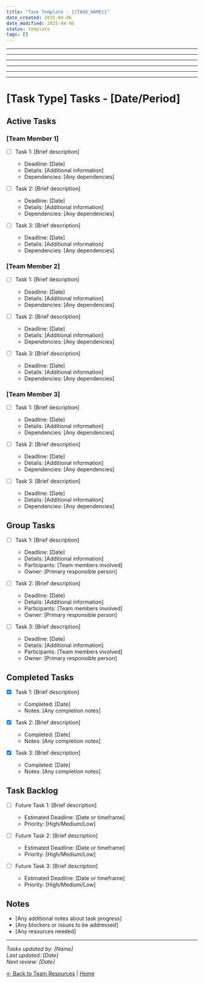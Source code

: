 ```yaml
---
title: "Task Template - {{TASK_NAME}}"
date_created: 2025-04-06
date_modified: 2025-04-06
status: template
tags: []
---
```


---

---

---

---

---

---

# [Task Type] Tasks - [Date/Period]

## Active Tasks

### [Team Member 1]
- [ ] Task 1: [Brief description]
  - Deadline: [Date]
  - Details: [Additional information]
  - Dependencies: [Any dependencies]
  
- [ ] Task 2: [Brief description]
  - Deadline: [Date]
  - Details: [Additional information]
  - Dependencies: [Any dependencies]
  
- [ ] Task 3: [Brief description]
  - Deadline: [Date]
  - Details: [Additional information]
  - Dependencies: [Any dependencies]

### [Team Member 2]
- [ ] Task 1: [Brief description]
  - Deadline: [Date]
  - Details: [Additional information]
  - Dependencies: [Any dependencies]
  
- [ ] Task 2: [Brief description]
  - Deadline: [Date]
  - Details: [Additional information]
  - Dependencies: [Any dependencies]
  
- [ ] Task 3: [Brief description]
  - Deadline: [Date]
  - Details: [Additional information]
  - Dependencies: [Any dependencies]

### [Team Member 3]
- [ ] Task 1: [Brief description]
  - Deadline: [Date]
  - Details: [Additional information]
  - Dependencies: [Any dependencies]
  
- [ ] Task 2: [Brief description]
  - Deadline: [Date]
  - Details: [Additional information]
  - Dependencies: [Any dependencies]
  
- [ ] Task 3: [Brief description]
  - Deadline: [Date]
  - Details: [Additional information]
  - Dependencies: [Any dependencies]

## Group Tasks

- [ ] Task 1: [Brief description]
  - Deadline: [Date]
  - Details: [Additional information]
  - Participants: [Team members involved]
  - Owner: [Primary responsible person]
  
- [ ] Task 2: [Brief description]
  - Deadline: [Date]
  - Details: [Additional information]
  - Participants: [Team members involved]
  - Owner: [Primary responsible person]
  
- [ ] Task 3: [Brief description]
  - Deadline: [Date]
  - Details: [Additional information]
  - Participants: [Team members involved]
  - Owner: [Primary responsible person]

## Completed Tasks

- [x] Task 1: [Brief description]
  - Completed: [Date]
  - Notes: [Any completion notes]
  
- [x] Task 2: [Brief description]
  - Completed: [Date]
  - Notes: [Any completion notes]
  
- [x] Task 3: [Brief description]
  - Completed: [Date]
  - Notes: [Any completion notes]

## Task Backlog

- [ ] Future Task 1: [Brief description]
  - Estimated Deadline: [Date or timeframe]
  - Priority: [High/Medium/Low]
  
- [ ] Future Task 2: [Brief description]
  - Estimated Deadline: [Date or timeframe]
  - Priority: [High/Medium/Low]
  
- [ ] Future Task 3: [Brief description]
  - Estimated Deadline: [Date or timeframe]
  - Priority: [High/Medium/Low]

## Notes

- [Any additional notes about task progress]
- [Any blockers or issues to be addressed]
- [Any resources needed]

---

*Tasks updated by: [Name]*  
*Last updated: [Date]*  
*Next review: [Date]*

[← Back to Team Resources](../../07-team/_index.md) | [Home](../../_index.md)
